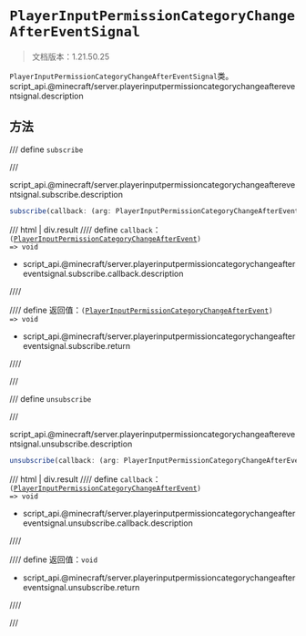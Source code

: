 # `PlayerInputPermissionCategoryChangeAfterEventSignal`

> 文档版本：1.21.50.25

`PlayerInputPermissionCategoryChangeAfterEventSignal`类。script_api.@minecraft/server.playerinputpermissioncategorychangeaftereventsignal.description

## 方法

/// define
`subscribe`


///

script_api.@minecraft/server.playerinputpermissioncategorychangeaftereventsignal.subscribe.description

```js
subscribe(callback: (arg: PlayerInputPermissionCategoryChangeAfterEvent) => void): (arg: PlayerInputPermissionCategoryChangeAfterEvent) => void
```

/// html | div.result
//// define
`callback`：<code>(<a href="../playerinputpermissioncategorychangeafterevent/">PlayerInputPermissionCategoryChangeAfterEvent</a>) =&gt; void</code>

- script_api.@minecraft/server.playerinputpermissioncategorychangeaftereventsignal.subscribe.callback.description


////

//// define
返回值：<code>(<a href="../playerinputpermissioncategorychangeafterevent/">PlayerInputPermissionCategoryChangeAfterEvent</a>) =&gt; void</code>

- script_api.@minecraft/server.playerinputpermissioncategorychangeaftereventsignal.subscribe.return


////

///


/// define
`unsubscribe`


///

script_api.@minecraft/server.playerinputpermissioncategorychangeaftereventsignal.unsubscribe.description

```js
unsubscribe(callback: (arg: PlayerInputPermissionCategoryChangeAfterEvent) => void): void
```

/// html | div.result
//// define
`callback`：<code>(<a href="../playerinputpermissioncategorychangeafterevent/">PlayerInputPermissionCategoryChangeAfterEvent</a>) =&gt; void</code>

- script_api.@minecraft/server.playerinputpermissioncategorychangeaftereventsignal.unsubscribe.callback.description


////

//// define
返回值：`void`

- script_api.@minecraft/server.playerinputpermissioncategorychangeaftereventsignal.unsubscribe.return


////

///

